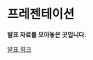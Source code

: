 # 프레젠테이션
**발표 자료를 모아놓은 곳입니다.**

[발표 링크](https://www.canva.com/design/DAFx_b3mVbA/tpZQvObfP2eeJsaoyYoUZA/view?utm_content=DAFx_b3mVbA&utm_campaign=share_your_design&utm_medium=link&utm_source=shareyourdesignpanel)
